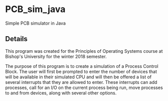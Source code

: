# PCB_sim_java
Simple PCB simulator in Java

<h2> Details </h2>
<p> This program was created for the Principles of Operating Systems course at Bishop's University
for the winter 2018 semester.</p>
<p> The purpose of this program is to create a simulation of a Process Control Block. The user will
first be prompted to enter the number of devices that will be available in their simulated CPU and
will then be offered a list of several interrupts that they are allowed to enter. These interrupts
can add processes, call for an I/O on the current process being run, move processes to and from
devices, along with several other options.</p>

